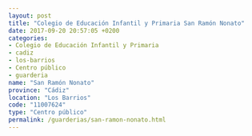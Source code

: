 ```yaml
---
layout: post
title: "Colegio de Educación Infantil y Primaria San Ramón Nonato"
date: 2017-09-20 20:57:05 +0200
categories:
- Colegio de Educación Infantil y Primaria
- cadiz
- los-barrios
- Centro público
- guarderia
name: "San Ramón Nonato"
province: "Cádiz"
location: "Los Barrios"
code: "11007624"
type: "Centro público"
permalink: /guarderias/san-ramon-nonato.html
---
```

